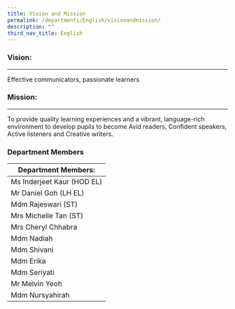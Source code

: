 ```yaml
---
title: Vision and Mission
permalink: /departments/English/visionandmission/
description: ""
third_nav_title: English
---
```

### Vision:
-------

Effective communicators, passionate learners


### Mission:
--------

To provide quality learning experiences and a vibrant, language-rich environment to develop pupils to become Avid readers, Confident speakers, Active listeners and Creative writers.

### Department Members

| Department Members: |
|---|
| Ms Inderjeet Kaur (HOD EL) |
| Mr Daniel Goh (LH EL) |
| Mdm Rajeswari (ST) |
| Mrs Michelle Tan (ST) |
| Mrs Cheryl Chhabra |
| Mdm Nadiah |
| Mdm Shivani |
| Mdm Erika |
| Mdm Seriyati |
| Mr Melvin Yeoh |
| Mdm Nursyahirah |

